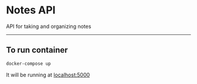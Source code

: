 # Notes API

API for taking and organizing notes

---

## To run container

```bash
docker-compose up
```

It will be running at [localhost:5000](http://localhost:5000/swagger)
